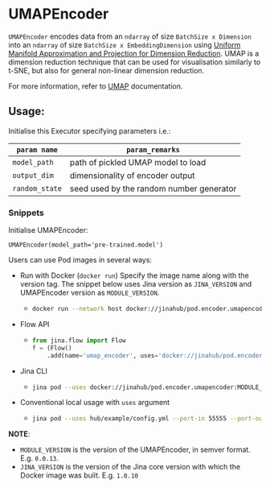# UMAPEncoder

`UMAPEncoder` encodes data from an `ndarray` of size `BatchSize x Dimension` into an `ndarray` of size `BatchSize x EmbeddingDimension` using [Uniform Manifold Approximation and Projection for Dimension Reduction](https://arxiv.org/abs/1802.03426).  UMAP is a dimension reduction technique that can be used for visualisation similarly to t-SNE, but also for general non-linear dimension reduction.

For more information, refer to [UMAP](https://github.com/lmcinnes/umap) documentation.

## Usage:

Initialise this Executor specifying parameters i.e.:

| `param name`    | `param_remarks`                          |
| --------------- | ---------------------------------------- |
| `model_path`    | path of pickled UMAP model to load       |
| `output_dim`    | dimensionality of encoder output         |
| `random_state`  | seed used by the random number generator |

### Snippets

Initialise UMAPEncoder:

`UMAPEncoder(model_path='pre-trained.model')`

Users can use Pod images in several ways:

- Run with Docker (`docker run`)
  Specify the image name along with the version tag. The snippet below uses Jina version as `JINA_VERSION` and UMAPEncoder version as `MODULE_VERSION`.
  - ```bash
    docker run --network host docker://jinahub/pod.encoder.umapencoder:MODULE_VERSION-JINA_VERSION --port-in 55555 --port-out 55556
    ```

- Flow API
  - ```python
    from jina.flow import Flow
    f = (Flow()
        .add(name='umap_encoder', uses='docker://jinahub/pod.encoder.umapencoder:MODULE_VERSION-JINA_VERSION')
    ```

- Jina CLI
  - ```bash
    jina pod --uses docker://jinahub/pod.encoder.umapencoder:MODULE_VERSION-JINA_VERSION
    ```

- Conventional local usage with `uses` argument 
  - ```bash
    jina pod --uses hub/example/config.yml --port-in 55555 --port-out 55556
    ```

**NOTE**:

- `MODULE_VERSION` is the version of the UMAPEncoder, in semver format. E.g. `0.0.13`.
- `JINA_VERSION` is the version of the Jina core version with which the Docker image was built. E.g. `1.0.10`
